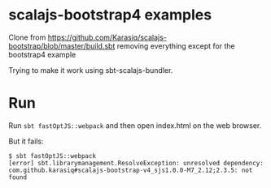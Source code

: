 # scalajs-bootstrap4 examples

Clone from https://github.com/Karasiq/scalajs-bootstrap/blob/master/build.sbt
removing everything except for the bootstrap4 example

Trying to make it work using sbt-scalajs-bundler.


# Run
Run `sbt fastOptJS::webpack` and then open index.html on the web browser.

But it fails:
```
$ sbt fastOptJS::webpack
[error] sbt.librarymanagement.ResolveException: unresolved dependency: com.github.karasiq#scalajs-bootstrap-v4_sjs1.0.0-M7_2.12;2.3.5: not found
```
